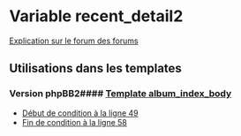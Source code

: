 # Variable recent_detail2
[Explication sur le forum des forums](http://forum.forumactif.com/t294113-listing-des-variables#recent_detail2)
## Utilisations dans les templates
### Version phpBB2#### [Template album_index_body](subsilver/album_index_body.md)
* [Début de condition à la ligne 49](../subsilver/album_index_body.tpl#L49)
* [Fin de condition à la ligne 58](../subsilver/album_index_body.tpl#L58)
